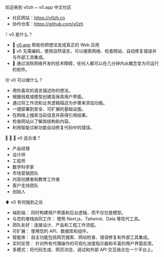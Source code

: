 欢迎来到 v0zh ~ v0.app 中文社区

- 社区网站：<https://v0zh.cn> 
- 协作仓库：<https://github.com/v0zh> 

❔ v0 是什么？

- 🥇 [v0.app](https://v0.app) 帮助你把想法变成真正的 Web 应用
- 🥈 v0 无需编码，使用自然语言，可以搜索网络、检查网站、自动修复错误并与外部工具集成。
- 🥉 通过消除网络开发的技术障碍，任何人都可以在几分钟内从概念变为可运行的软件。

🉑 v0 可以做什么？

- 用你喜欢的语言描述你的想法。
- 根据线框或模型创建高保真用户界面。
- 通过将工作流和业务逻辑描述为步骤来添加功能。
- 一键部署到安全、可扩展的基础设施。
- 在网络上搜索当前信息并获得引用结果。
- 检查网站以了解其结构和内容。
- 利用智能诊断功能自动修复代码中的错误。

🧔 👱 🤹 v0 适合谁？

- 产品经理
- 设计师
- 工程师
- 数学科学家
- 市场营销团队
- 内容创建者和教育工作者
- 客户支持团队
- 创始人

⬆️ v0 有何独到之处
  
- 端到端： 同时构建用户界面和后台逻辑，而不仅仅是模型。
- 与您的堆栈协同工作： 使用 Next.js、Tailwind、Data 等现代工具。
- 团队友好：连接设计、产品和工程工作流程。
- 可扩展： 使用您的 API、数据库和组件。
- 智能体： 自主功能包括网页搜索、网站检查、错误修复和外部工具集成。
- 实时反馈： 针对所有代理操作的可视化进度指示器和丰富的用户界面反馈。
- 多模式：将代码生成、网页浏览、调试和外部 API 交互结合在一个平台上。
